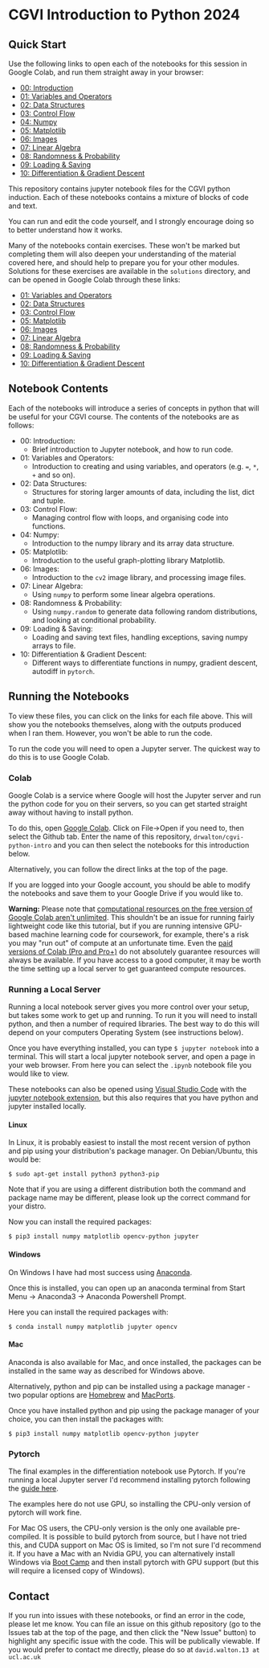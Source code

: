 # CGVI Introduction to Python 2024

## Quick Start

Use the following links to open each of the notebooks for this session in Google Colab, and run them straight away in your browser:

* [00: Introduction](https://colab.research.google.com/github/drwalton/cgvi-python-intro/blob/main/00_introduction.ipynb)
* [01: Variables and Operators](https://colab.research.google.com/github/drwalton/cgvi-python-intro/blob/main/01_variables_and_operators.ipynb)
* [02: Data Structures](https://colab.research.google.com/github/drwalton/cgvi-python-intro/blob/main/02_data_structures.ipynb)
* [03: Control Flow](https://colab.research.google.com/github/drwalton/cgvi-python-intro/blob/main/03_control_flow.ipynb)
* [04: Numpy](https://colab.research.google.com/github/drwalton/cgvi-python-intro/blob/main/04_numpy.ipynb)
* [05: Matplotlib](https://colab.research.google.com/github/drwalton/cgvi-python-intro/blob/main/05_matplotlib.ipynb)
* [06: Images](https://colab.research.google.com/github/drwalton/cgvi-python-intro/blob/main/06_images.ipynb)
* [07: Linear Algebra](https://colab.research.google.com/github/drwalton/cgvi-python-intro/blob/main/07_linear_algebra.ipynb)
* [08: Randomness & Probability](https://colab.research.google.com/github/drwalton/cgvi-python-intro/blob/main/08_randomness_probability.ipynb)
* [09: Loading & Saving](https://colab.research.google.com/github/drwalton/cgvi-python-intro/blob/main/09_loading_saving.ipynb)
* [10: Differentiation & Gradient Descent](https://colab.research.google.com/github/drwalton/cgvi-python-intro/blob/main/10_differentiation.ipynb)

This repository contains jupyter notebook files for the CGVI python induction. Each of these notebooks contains a mixture of blocks of code and text. 

You can run and edit the code yourself, and I strongly encourage doing so to better understand how it works.

Many of the notebooks contain exercises. These won't be marked but completing them will also deepen your understanding of the material covered here, and should help to prepare you for your other modules. Solutions for these exercises are available in the `solutions` directory, and can be opened in Google Colab through these links:

* [01: Variables and Operators](https://colab.research.google.com/github/drwalton/cgvi-python-intro/blob/main/solutions/01_variables_and_operators.ipynb)
* [02: Data Structures](https://colab.research.google.com/github/drwalton/cgvi-python-intro/blob/main/solutions/02_data_structures.ipynb)
* [03: Control Flow](https://colab.research.google.com/github/drwalton/cgvi-python-intro/blob/main/solutions/03_control_flow.ipynb)
* [05: Matplotlib](https://colab.research.google.com/github/drwalton/cgvi-python-intro/blob/main/solutions/05_matplotlib.ipynb)
* [06: Images](https://colab.research.google.com/github/drwalton/cgvi-python-intro/blob/main/solutions/06_images.ipynb)
* [07: Linear Algebra](https://colab.research.google.com/github/drwalton/cgvi-python-intro/blob/main/solutions/07_linear_algebra.ipynb)
* [08: Randomness & Probability](https://colab.research.google.com/github/drwalton/cgvi-python-intro/blob/main/solutions/08_randomness_probability.ipynb)
* [09: Loading & Saving](https://colab.research.google.com/github/drwalton/cgvi-python-intro/blob/main/solutions/09_loading_saving.ipynb)
* [10: Differentiation & Gradient Descent](https://colab.research.google.com/github/drwalton/cgvi-python-intro/blob/main/solutions/10_differentiation.ipynb)

## Notebook Contents

Each of the notebooks will introduce a series of concepts in python that will be useful for your CGVI course. The contents of the notebooks are as follows:

* 00: Introduction:
    * Brief introduction to Jupyter notebook, and how to run code.
* 01: Variables and Operators:
    * Introduction to creating and using variables, and operators (e.g. `=`, `*`, `+` and so on).
* 02: Data Structures:
    * Structures for storing larger amounts of data, including the list, dict and tuple.
* 03: Control Flow:
    * Managing control flow with loops, and organising code into functions.
* 04: Numpy:
    * Introduction to the numpy library and its array data structure.
* 05: Matplotlib:
    * Introduction to the useful graph-plotting library Matplotlib.
* 06: Images:
    * Introduction to the `cv2` image library, and processing image files.
* 07: Linear Algebra:
    * Using `numpy` to perform some linear algebra operations.
* 08: Randomness & Probability:
    * Using `numpy.random` to generate data following random distributions, and looking at conditional probability.
* 09: Loading & Saving:
    * Loading and saving text files, handling exceptions, saving numpy arrays to file.
* 10: Differentiation & Gradient Descent:
    * Different ways to differentiate functions in numpy, gradient descent, autodiff in `pytorch`.

## Running the Notebooks

To view these files, you can click on the links for each file above. This will show you the notebooks themselves, along with the outputs produced when I ran them. However, you won't be able to run the code.

To run the code you will need to open a Jupyter server. The quickest way to do this is to use Google Colab.

### Colab

Google Colab is a service where Google will host the Jupyter server and run the python code for you on their servers, so you can get started straight away without having to install python.

To do this, open [Google Colab](https://colab.research.google.com). Click on File->Open if you need to, then select the Github tab. Enter the name of this repository, `drwalton/cgvi-python-intro` and you can then select the notebooks for this introduction below.

Alternatively, you can follow the direct links at the top of the page.

If you are logged into your Google account, you should be able to modify the notebooks and save them to your Google Drive if you would like to.

**Warning:** Please note that [computational resources on the free version of Google Colab aren't unlimited](https://research.google.com/colaboratory/faq.html#resource-limits). This shouldn't be an issue for running fairly lightweight code like this tutorial, but if you are running intensive GPU-based machine learning code for coursework, for example, there's a risk you may "run out" of compute at an unfortunate time. Even the [paid versions of Colab (Pro and Pro+)](https://colab.research.google.com/signup) do not absolutely guarantee resources will always be available. If you have access to a good computer, it may be worth the time setting up a local server to get guaranteed compute resources.

### Running a Local Server

Running a local notebook server gives you more control over your setup, but takes some work to get up and running. To run it you will need to install python, and then a number of required libraries. The best way to do this will depend on your computers Operating System (see instructions below).

Once you have everything installed, you can type `$ jupyter notebook` into a terminal. This will start a local jupyter notebook server, and open a page in your web browser. From here you can select the `.ipynb` notebook file you would like to view.

These notebooks can also be opened using [Visual Studio Code](https://code.visualstudio.com/) with the [jupyter notebook extension](https://code.visualstudio.com/docs/datascience/jupyter-notebooks), but this also requires that you have python and jupyter installed locally.

#### Linux

In Linux, it is probably easiest to install the most recent version of python and pip using your distribution's package manager. On Debian/Ubuntu, this would be:

`$ sudo apt-get install python3 python3-pip`

Note that if you are using a different distribution both the command and package name may be different, please look up the correct command for your distro.

Now you can install the required packages:

`$ pip3 install numpy matplotlib opencv-python jupyter`

#### Windows

On Windows I have had most success using [Anaconda](https://www.anaconda.com/products/individual).

Once this is installed, you can open up an anaconda terminal from Start Menu -> Anaconda3 -> Anaconda Powershell Prompt.

Here you can install the required packages with:

`$ conda install numpy matplotlib jupyter opencv`

#### Mac

Anaconda is also available for Mac, and once installed, the packages can be installed in the same way as described for Windows above.

Alternatively, python and pip can be installed using a package manager - two popular options are [Homebrew](https://brew.sh/) and [MacPorts](https://www.macports.org/).

Once you have installed python and pip using the package manager of your choice, you can then install the packages with:

`$ pip3 install numpy matplotlib opencv-python jupyter`

### Pytorch

The final examples in the differentiation notebook use Pytorch. If you're running a local Jupyter server I'd recommend installing pytorch following the [guide here](https://pytorch.org/get-started/locally/).

The examples here do not use GPU, so installing the CPU-only version of pytorch will work fine. 

For Mac OS users, the CPU-only version is the only one available pre-compiled. It is possible to build pytorch from source, but I have not tried this, and CUDA support on Mac OS is limited, so I'm not sure I'd recommend it. If you have a Mac with an Nvidia GPU, you can alternatively install Windows via [Boot Camp](https://support.apple.com/en-gb/boot-camp) and then install pytorch with GPU support (but this will require a licensed copy of Windows).

## Contact

If you run into issues with these notebooks, or find an error in the code, please let me know. You can file an issue on this github repository (go to the Issues tab at the top of the page, and then click the "New Issue" button) to highlight any specific issue with the code. This will be publically viewable. If you would prefer to contact me directly, please do so at `david.walton.13 at ucl.ac.uk`
